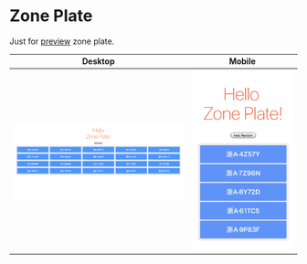 # Zone Plate

Just for [preview](https://akatquas.github.io/zone-plate/) zone plate.

| Desktop | Mobile |
|:-:|:-:|
|![desktop](./screenshot.png)|![mobile](./mobileshot.png)|

